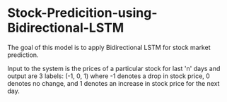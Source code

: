 # Stock-Predicition-using-Bidirectional-LSTM
The goal of this model is to apply Bidirectional LSTM for stock market prediction. 

Input to the system is the prices of a particular stock for last 'n' days and output are 3 labels: (-1, 0, 1) where -1 denotes a drop in stock price, 0 denotes no change, and 1 denotes an increase in stock price for the next day.
